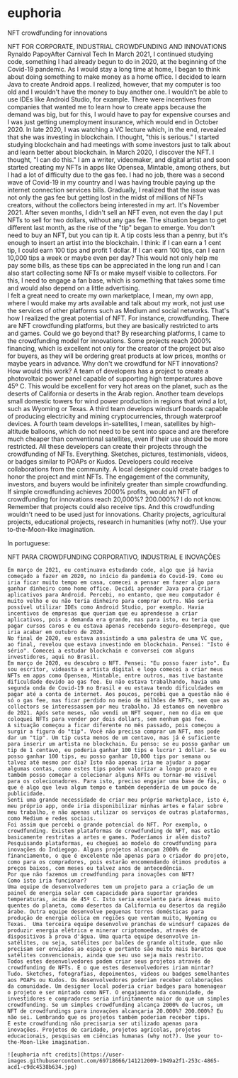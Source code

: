 # euphoria
NFT crowdfunding for innovations 

NFT FOR CORPORATE, INDUSTRIAL CROWDFUNDING AND INNOVATIONS
Rynaldo PapoyAfter Carnival Tech
In March 2021, I continued studying code, something I had already begun to do in 2020, at the beginning of the Covid-19 pandemic. As I would stay a long time at home, I began to think about doing something to make money as a home office. I decided to learn Java to create Android apps. I realized, however, that my computer is too old and I wouldn't have the money to buy another one. I wouldn't be able to use IDEs like Android Studio, for example. There were incentives from companies that wanted me to learn how to create apps because the demand was big, but for this, I would have to pay for expensive courses and I was just getting unemployment insurance, which would end in October 2020.
In late 2020, I was watching a VC lecture which, in the end, revealed that she was investing in blockchain. I thought, "this is serious." I started studying blockchain and had meetings with some investors just to talk about and learn better about blockchain.
In March 2020, I discover the NFT. I thought, "I can do this." I am a writer, videomaker, and digital artist and soon started creating my NFTs in apps like Opensea, Mintable, among others, but I had a lot of difficulty due to the gas fee. I had no job, there was a second wave of Covid-19 in my country and I was having trouble paying up the internet connection services bills. Gradually, I realized that the issue was not only the gas fee but getting lost in the midst of millions of NFTs creators, without the collectors being interested in my art. It's November 2021. After seven months, I didn't sell an NFT even, not even the day I put NFTs to sell for two dollars, without any gas fee.
The situation began to get different last month, as the rise of the "tip" began to emerge. You don't need to buy an NFT, but you can tip it. A tip costs less than a penny, but it's enough to insert an artist into the blockchain. I think: if I can earn a 1 cent tip, I could earn 100 tips and profit 1 dollar. If I can earn 100 tips, can I earn 10,000 tips a week or maybe even per day? This would not only help me pay some bills, as these tips can be appreciated in the long run and I can also start collecting some NFTs or make myself visible to collectors. For this, I need to engage a fan base, which is something that takes some time and would also depend on a little advertising.	
I felt a great need to create my own marketplace, I mean, my own app, where I would make my arts available and talk about my work, not just use the services of other platforms such as Medium and social networks. That's how I realized the great potential of NFT. For instance, crowdfunding. There are NFT crowdfunding platforms, but they are basically restricted to arts and games. Could we go beyond that?
By researching platforms, I came to the crowdfunding model for innovations. Some projects reach 2000% financing, which is excellent not only for the creator of the project but also for buyers, as they will be ordering great products at low prices, months or maybe years in advance. Why don't we crowdfund for NFT innovations? How would this work?
A team of developers has a project to create a photovoltaic power panel capable of supporting high temperatures above 45º C. This would be excellent for very hot areas on the planet, such as the deserts of California or deserts in the Arab region. Another team develops small domestic towers for wind power production in regions that wind a lot, such as Wyoming or Texas. A third team develops windsurf boards capable of producing electricity and mining cryptocurrencies, through waterproof devices. A fourth team develops in-satellites, I mean, satellites by high-altitude balloons, which do not need to be sent into space and are therefore much cheaper than conventional satellites, even if their use should be more restricted.
All these developers can create their projects through the crowdfunding of NFTs. Everything. Sketches, pictures, testimonials, videos, or badges similar to POAPs or Kudos. Developers could receive collaborations from the community. A local designer could create badges to honor the project and mint NFTs. The engagement of the community, investors, and buyers would be infinitely greater than simple crowdfunding. If simple crowdfunding achieves 2000% profits, would an NFT of crowdfunding for innovations reach 20,000%? 200.000%? I do not know. Remember that projects could also receive tips.
And this crowdfunding wouldn't need to be used just for innovations. Charity projects, agricultural projects, educational projects, research in humanities (why not?). Use your to-the-Moon-like imagination.




In portuguese:

NFT PARA CROWDFUNDING CORPORATIVO, INDUSTRIAL E INOVAÇÕES

	Em março de 2021, eu continuava estudando code, algo que já havia começado a fazer em 2020, no início da pandemia do Covid-19. Como eu iria ficar muito tempo em casa, comecei a pensar em fazer algo para ganhar dinheiro como home office. Decidi aprender Java para criar aplicativos para Android. Percebi, no entanto, que meu computador é muito velho e eu não teria dinheiro para comprar outro. Não seria possível utilizar IDEs como Android Studio, por exemplo. Havia incentivos de empresas que queriam que eu aprendesse a criar aplicativos, pois a demanda era grande, mas para isto, eu teria que pagar cursos caros e eu estava apenas recebendo seguro-desemprego, que iria acabar em outubro de 2020.
	No final de 2020, eu estava assistindo a uma palestra de uma VC que, ao final, revelou que estava investindo em blockchain. Pensei: "Isto é sério". Comecei a estudar blockchain e conversei com alguns investidores, aqui no Brasil. 
	Em março de 2020, eu descubro o NFT. Pensei: "Eu posso fazer isto". Eu sou escritor, videasta e artista digital e logo comecei a criar meus NFTs em apps como Opensea, Mintable, entre outros, mas tive bastante dificuldade devido ao gas fee. Eu não estava trabalhando, havia uma segunda onda de Covid-19 no Brasil e eu estava tendo dificuldades em pagar até a conta de internet. Aos poucos, percebi que a questão não é só o gas fee, mas ficar perdido no meio de milhões de NFTs, sem que as collectors se interessassem por meu trabalho. Já estamos em novembro de 2021. Após sete meses, não vendi um NFT sequer, nem no dia em que coloquei NFTs para vender por dois dollars, sem nenhum gas fee. 
	A situação começou a ficar diferente no mês passado, pois começou a surgir a figura do "tip". Você não precisa comprar um NFT, mas pode dar um "tip". Um tip custa menos de um centavo, mas já é suficiente para inserir um artista no blockchain. Eu penso: se eu posso ganhar um tip de 1 centavo, eu poderia ganhar 100 tips e lucrar 1 dollar. Se eu posso ganhar 100 tips, eu posso ganhar 10,000 tips por semana ou talvez até mesmo por dia? Isto não apenas iria me ajudar a pagar algumas contas, como estes tips podem valorizar a longo prazo e eu também posso começar a colecionar alguns NFTs ou tornar-me visível para os colecionadores. Para isto, preciso engajar uma base de fãs, o que é algo que leva algum tempo e também dependeria de um pouco de publicidade.
	Senti uma grande necessidade de criar meu próprio marketplace, isto é, meu próprio app, onde iria disponibilizar minhas artes e falar sobre meu trabalho, e não apenas utilizar os serviços de outras plataformas, como Medium e redes sociais. 
	Foi assim que percebi o grande potencial do NFT. Por exemplo, o crowdfunding. Existem plataformas de crowdfunding de NFT, mas estão basicamente restritas a artes e games. Poderíamos ir além disto?
	Pesquisando plataformas, eu cheguei ao modelo do crowdfunding para inovações do Indiegogo. Alguns projetos alcançam 2000% de financiamento, o que é excelente não apenas para o criador do projeto, como para os compradores, pois estarão encomendando ótimos produtos a preços baixos, com meses ou talvez anos de antecedência. 
	Por que não fazemos um crowdfunding para inovações com NFT?
	Como isto iria funcionar?
	Uma equipe de desenvolvedores tem um projeto para a criação de um painel de energia solar com capacidade para suportar grandes temperaturas, acima de 45º C. Isto seria excelente para áreas muito quentes do planeta, como desertos da California ou desertos da região árabe. Outra equipe desenvolve pequenas torres domésticas para produção de energia eólica em regiões que ventam muito, Wyoming ou Texas.  Uma terceira equipe desenvolve pranchas de windsurf capazes de produzir energia elétrica e minerar criptomoedas, através de dispositivos à prova d'água. Uma quarta equipe desenvolve in-satélites, ou seja, satélites por balões de grande altitude, que não precisam ser enviados ao espaço e portanto são muito mais baratos que satélites convencionais, ainda que seu uso seja mais restrito.
	Todos estes desenvolvedores podem criar seus projetos através de crowdfunding de NFTs. E o que estes desenvolvedores iriam mintar? Tudo. Sketches, fotografias, depoimentos, videos ou badges semelhantes aos POAPs ou Kudos. Os desenvolvedores poderiam receber colaborações da comunidade. Um designer local poderia criar badges para homenagear o projeto e ser mintado como NFT. O engajamento da comunidade, de investidores e compradores seria infinitamente maior do que um simples crowdfunding. Se um simples crowdfunding alcança 2000% de lucros, um NFT de crowdfundings para inovações alcançaria 20.000%? 200.000%? Eu não sei. Lembrando que os projetos também poderiam receber tips. 
	E este crowdfunding não precisaria ser utilizado apenas para inovações. Projetos de caridade, projetos agrícolas, projetos educacionais, pesquisas em ciências humanas (why not?). Use your to-the-Moon-like imagination.
	
	![euphoria nft credits](https://user-images.githubusercontent.com/69718666/141212009-1949a2f1-253c-4865-acd1-c9dc4538b634.jpg)




